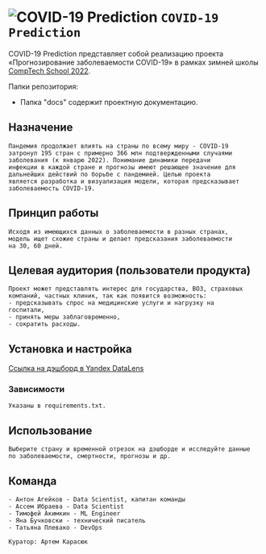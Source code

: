 # ![COVID-19 Prediction](https://via.placeholder.com/15/889eff/000000?text=+) `COVID-19 Prediction`

COVID-19 Prediction представляет собой реализацию проекта 
«Прогнозирование заболеваемости COVID-19» в рамках зимней школы
[CompTech School 2022](https://comptechschool.com/).

Папки репозитория:
- Папка "docs" содержит проектную документацию.
## Назначение
```
Пандемия продолжает влиять на страны по всему миру - COVID‐19 
затронул 195 стран с примерно 366 млн подтвержденными случаями
заболевания (к январю 2022). Понимание динамики передачи 
инфекции в каждой стране и прогнозы имеют решающее значение для 
дальнейших действий по борьбе с пандемией. Целью проекта
является разработка и визуализация модели, которая предсказывает
заболеваемость COVID-19.
```
## Принцип работы
```
Исходя из имеющихся данных о заболеваемости в разных странах, 
модель ищет схожие страны и делает предсказания заболеваемости
на 30, 60 дней.
```
## Целевая аудитория (пользователи продукта)
```
Проект может представлять интерес для государства, ВОЗ, страховых 
компаний, частных клиник, так как появится возможность:
- предсказывать спрос на медицинские услуги и нагрузку на
госпитали,
- принять меры заблаговременно, 
- сократить расходы.
```
## Установка и настройка

[Ссылка на дэшборд в Yandex DataLens](https://datalens.yandex.ru/xxq1yyazn27mp-covid-19-comptech-2022)

### Зависимости
```
Указаны в requirements.txt.
```
## Использование
```
Выберите страну и временной отрезок на дэшборде и исследуйте данные
по заболеваемости, смертности, прогнозы и др.
```
## Команда
```
- Антон Агейков - Data Scientist, капитан команды
- Ассем Ибраева - Data Scientist
- Тимофей Акимкин - ML Engineer
- Яна Бучковски - технический писатель
- Татьяна Плевако - DevOps

Куратор: Артем Карасюк
```
